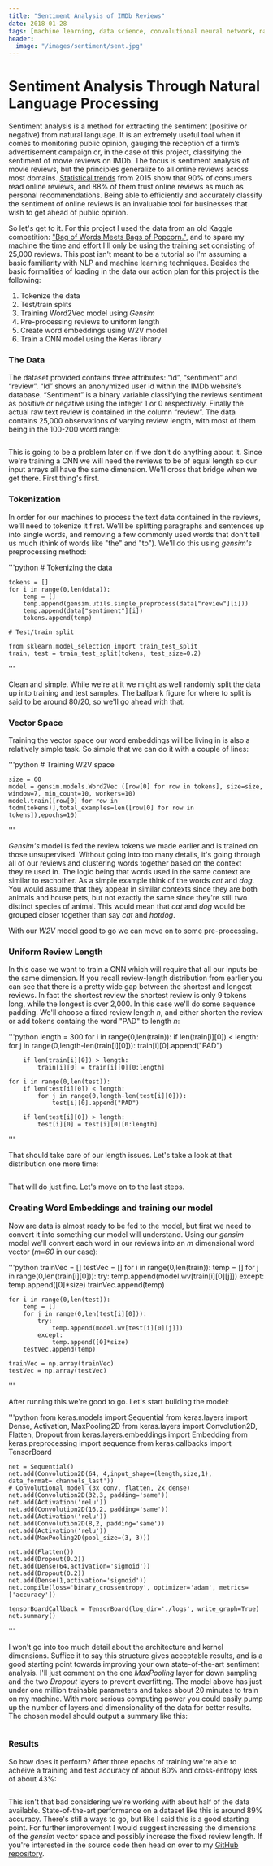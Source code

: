 ```yaml
---
title: "Sentiment Analysis of IMDb Reviews"
date: 2018-01-28
tags: [machine learning, data science, convolutional neural network, natural language processing]
header: 
  image: "/images/sentiment/sent.jpg"
---
```


# Sentiment Analysis Through Natural Language Processing

Sentiment analysis is a method for extracting the sentiment (positive or negative) from natural language. It is an extremely useful tool when it comes to monitoring public opinion, gauging the reception of a firm’s advertisement campaign or, in the case of this project, classifying the sentiment of movie reviews on IMDb. The focus is sentiment analysis of movie reviews, but the principles generalize to all online reviews across most domains. [Statistical trends](https://www.business2community.com/infographics/impact-online-reviews-customers-buying-decisions-infographic-01280945 ) from 2015 show that 90% of consumers read online reviews, and 88% of them trust online reviews as much as personal recommendations. Being able to efficiently and accurately classify the sentiment of online reviews is an invaluable tool for businesses that wish to get ahead of public opinion.

So let's get to it. For this project I used the data from an old Kaggle competition: ["Bag of Words Meets Bags of Popcorn."](https://www.kaggle.com/ymanojkumar023/kumarmanoj-bag-of-words-meets-bags-of-popcorn/home ), and to spare my machine the time and effort I'll only be using the training set consisting of 25,000 reviews. This post isn't meant to be a tutorial so I'm assuming a basic familiarity with NLP and machine learning techniques. Besides the basic formalities of loading in the data our action plan for this project is the following:

1. Tokenize the data
2. Test/train splits
3. Training Word2Vec model using *Gensim*
4. Pre-processing reviews to uniform length
5. Create word embeddings using W2V model
6. Train a CNN model using the Keras library

### The Data

The dataset provided contains three attributes: “id”, “sentiment” and “review”. “Id” shows an anonymized user id within the IMDb website’s database. “Sentiment” is a binary variable classifying the reviews sentiment as positive or negative using the integer 1 or 0 respectively. Finally the actual raw text review is contained in the column “review”. The data contains 25,000 observations of varying review length, with most of them being in the 100-200 word range:

<img src="{{ site.url }}{{ stie.baseurl }}/images/sentiment/distribution.png" alt="">

This is going to be a problem later on if we don't do anything about it. Since we're training a CNN we will need the reviews to be of equal length so our input arrays all have the same dimension. We'll cross that bridge when we get there. First thing's first.

### Tokenization

In order for our machines to process the text data contained in the reviews, we'll need to tokenize it first. We'll be splitting paragraphs and sentences up into single words, and removing a few commonly used words that don't tell us much (think of words like "the" and "to"). We'll do this using *gensim's* preprocessing method:

'''python
	# Tokenizing the data

	tokens = []
	for i in range(0,len(data)):
	    temp = []
	    temp.append(gensim.utils.simple_preprocess(data["review"][i]))
	    temp.append(data["sentiment"][i])
	    tokens.append(temp)

	# Test/train split

	from sklearn.model_selection import train_test_split
	train, test = train_test_split(tokens, test_size=0.2)
'''

Clean and simple. While we're at it we might as well randomly split the data up into training and test samples. The ballpark figure for where to split is said to be around 80/20, so we'll go ahead with that.

### Vector Space

Training the vector space our word embeddings will be living in is also a relatively simple task. So simple that we can do it with a couple of lines:

'''python
	# Training W2V space

	size = 60
	model = gensim.models.Word2Vec ([row[0] for row in tokens], size=size, window=7, min_count=10, workers=10)
	model.train([row[0] for row in tqdm(tokens)],total_examples=len([row[0] for row in tokens]),epochs=10)
'''

*Gensim's* model is fed the review tokens we made earlier and is trained on those unsupervised. Without going into too many details, it's going through all of our reviews and clustering words together based on the context they're used in. The logic being that words used in the same context are similar to eachother. As a simple example think of the words *cat* and *dog*. You would assume that they appear in similar contexts since they are both animals and house pets, but not exactly the same since they're still two distinct species of animal. This would mean that *cat* and *dog* would be grouped closer together than say *cat* and *hotdog*.

With our *W2V* model good to go we can move on to some pre-processing.

### Uniform Review Length

In this case we want to train a CNN which will require that all our inputs be the same dimension. If you recall review-length distribution from earlier you can see that there is a pretty wide gap between the shortest and longest reviews. In fact the shortest review the shortest review is only 9 tokens long, while the longest is over 2,000. In this case we'll do some sequence padding. We'll choose a fixed review length *n*, and either shorten the review or add tokens containg the word "PAD" to length *n*:

'''python
	length = 300
	for i in range(0,len(train)):
	    if len(train[i][0]) < length:
	        for j in range(0,length-len(train[i][0])):
	            train[i][0].append("PAD")
	    
	    if len(train[i][0]) > length:
	        train[i][0] = train[i][0][0:length]
	        
	for i in range(0,len(test)):
	    if len(test[i][0]) < length:
	        for j in range(0,length-len(test[i][0])):
	            test[i][0].append("PAD")
	    
	    if len(test[i][0]) > length:
	        test[i][0] = test[i][0][0:length]
'''

That should take care of our length issues. Let's take a look at that distribution one more time:

<img src="{{ site.url }}{{ stie.baseurl }}/images/sentiment/distcorrect.png" alt="">

That will do just fine. Let's move on to the last steps.

### Creating Word Embeddings and training our model

Now are data is almost ready to be fed to the model, but first we need to convert it into something our model will understand. Using our *gensim* model we'll convert each word in our reviews into an *m* dimensional word vector (*m=60* in our case):

'''python
	trainVec = []
	testVec = []
	for i in range(0,len(train)):
	    temp = []
	    for j in range(0,len(train[i][0])):
	        try:
	            temp.append(model.wv[train[i][0][j]])
	        except:
	            temp.append([0]*size)
	    trainVec.append(temp)

	for i in range(0,len(test)):
	    temp = []
	    for j in range(0,len(test[i][0])):
	        try:
	            temp.append(model.wv[test[i][0][j]])
	        except:
	            temp.append([0]*size)
	    testVec.append(temp)
	    
	trainVec = np.array(trainVec)
	testVec = np.array(testVec)
'''

After running this we're good to go. Let's start building the model:

'''python
	from keras.models import Sequential
	from keras.layers import Dense, Activation, MaxPooling2D
	from keras.layers import Convolution2D, Flatten, Dropout
	from keras.layers.embeddings import Embedding
	from keras.preprocessing import sequence
	from keras.callbacks import TensorBoard

	net = Sequential()
	net.add(Convolution2D(64, 4,input_shape=(length,size,1), data_format='channels_last'))
	# Convolutional model (3x conv, flatten, 2x dense)
	net.add(Convolution2D(32,3, padding='same'))
	net.add(Activation('relu'))
	net.add(Convolution2D(16,2, padding='same'))
	net.add(Activation('relu'))
	net.add(Convolution2D(8,2, padding='same'))
	net.add(Activation('relu'))
	net.add(MaxPooling2D(pool_size=(3, 3)))

	net.add(Flatten())
	net.add(Dropout(0.2))
	net.add(Dense(64,activation='sigmoid'))
	net.add(Dropout(0.2))
	net.add(Dense(1,activation='sigmoid'))
	net.compile(loss='binary_crossentropy', optimizer='adam', metrics=['accuracy'])

	tensorBoardCallback = TensorBoard(log_dir='./logs', write_graph=True)
	net.summary()
'''

I won't go into too much detail about the architecture and kernel dimensions. Suffice it to say this structure gives acceptable results, and is a good starting point towards improving your own state-of-the-art sentiment analysis. I'll just comment on the one *MaxPooling* layer for down sampling and the two *Dropout* layers to prevent overfitting. The model above has just under one million trainable parameters and takes about 20 minutes to train on my machine. With more serious computing power you could easily pump up the number of layers and dimensionality of the data for better results. The chosen model should output a summary like this:

<img src="{{ site.url }}{{ stie.baseurl }}/images/sentiment/summary.png" alt="">

### Results

So how does it perform? After three epochs of training we're able to acheive a training and test accuracy of about 80% and cross-entropy loss of about 43%:

<img src="{{ site.url }}{{ stie.baseurl }}/images/sentiment/results.png" alt="">

This isn't that bad considering we're working with about half of the data available. State-of-the-art performance on a dataset like this is around 89% accuracy. There's still a ways to go, but like I said this is a good starting point. For further improvement I would suggest increasing the dimensions of the *gensim* vector space and possibly increase the fixed review length. If you're interested in the source code then head on over to my [GitHub repository](https://github.com/CBrucePerkins/IMDb-Sentiment).